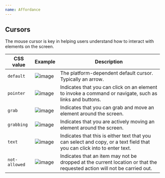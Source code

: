 ```yaml
---
name: Affordance
---
```


## Cursors

The mouse cursor is key in helping users understand how to interact with elements on the screen.

| **CSS value** | **Example**                           | **Description**                                                                                                         |
| ------------- | ------------------------------------- | ----------------------------------------------------------------------------------------------------------------------- |
| `default`     | ![image](/img/cursors-default.svg)    | The platform-dependent default cursor. Typically an arrow.                                                              |
| `pointer`     | ![image](/img/cursors-pointer.svg)    | Indicates that you can click on an element to invoke a command or navigate, such as links and buttons.                  |
| `grab`        | ![image](/img/cursors-grab.svg)       | Indicates that you can grab and move an element around the screen.                                                      |
| `grabbing`    | ![image](/img/cursors-grabbing.svg)   | Indicates that you are actively moving an element around the screen.                                                    |
| `text`        | ![image](/img/cursors-text.svg)       | Indicates that this is either text that you can select and copy, or a text field that you can click into to enter text. |
| `not-allowed` | ![image](/img/cursors-notallowed.svg) | Indicates that an item may not be dropped at the current location or that the requested action will not be carried out. |

